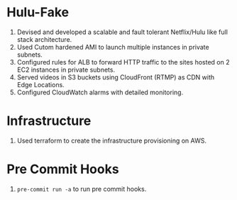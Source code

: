 # Hulu-Fake

1. Devised and developed a scalable and fault tolerant Netflix/Hulu like full stack architecture.
2. Used Cutom hardened AMI to launch multiple instances in private subnets.
3. Configured rules for ALB to forward HTTP traffic to the sites hosted on 2 EC2 instances in private subnets.
4. Served videos in S3 buckets using CloudFront (RTMP) as CDN with Edge Locations.
5. Configured CloudWatch alarms with detailed monitoring.

# Infrastructure

1. Used terraform to create the infrastructure provisioning on AWS.

# Pre Commit Hooks

1. `pre-commit run -a` to run pre commit hooks.
